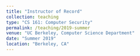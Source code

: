 ```yaml
---
title: "Instructor of Record"
collection: teaching
type: "CS 161: Computer Security"
permalink: /teaching/2019-summer
venue: "UC Berkeley, Computer Science Department"
date: "Summer 2019"
location: "Berkeley, CA"
---
```

